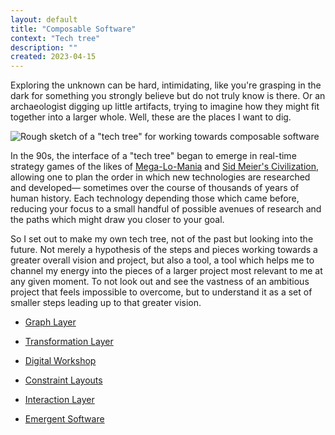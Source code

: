 ```yaml
---
layout: default
title: "Composable Software"
context: "Tech tree"
description: ""
created: 2023-04-15
---
```


Exploring the unknown can be hard, intimidating, like you're grasping in the dark for something you strongly believe but do not truly know is there. Or an archaeologist digging up little artifacts, trying to imagine how they might fit together into a larger whole. Well, these are the places I want to dig.

![Rough sketch of a "tech tree" for working towards composable software](images/composability-tech-tree.png)

In the 90s, the interface of a "tech tree" began to emerge in real-time strategy games of the likes of [Mega-Lo-Mania](https://en.wikipedia.org/wiki/Mega-Lo-Mania) and [Sid Meier's Civilization](https://en.wikipedia.org/wiki/Civilization_(video_game)), allowing one to plan the order in which new technologies are researched and developed— sometimes over the course of thousands of years of human history. Each technology depending those which came before, reducing your focus to a small handful of possible avenues of research and the paths which might draw you closer to your goal.

So I set out to make my own tech tree, not of the past but looking into the future. Not merely a hypothesis of the steps and pieces working towards a greater overall vision and project, but also a tool, a tool which helps me to channel my energy into the pieces of a larger project most relevant to me at any given moment. To not look out and see the vastness of an ambitious project that feels impossible to overcome, but to understand it as a set of smaller steps leading up to that greater vision.

- [Graph Layer](/@/graph-layer)
- [Transformation Layer](/@/transformation-layer)
- [Digital Workshop](/@/digital-workshop)

- [Constraint Layouts](/@/constraint-layouts)
- [Interaction Layer](/@/interaction-layer)

- [Emergent Software](/@/emergent-software)